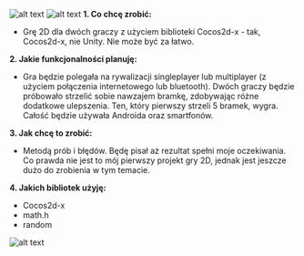 ![alt text](http://blackonblackbusiness.co.za/wp-content/uploads/2015/06/header-jetBlack.jpg)
![alt text](http://www.cocos2d-x.org/attachments/802/cocos2dx_landscape.png)
**1. Co chcę zrobić:**
- Grę 2D dla dwóch graczy z użyciem biblioteki Cocos2d-x - tak, Cocos2d-x, nie Unity. Nie może być za łatwo.

**2. Jakie funkcjonalności planuję:**
- Gra będzie polegała na rywalizacji singleplayer lub multiplayer (z użyciem połączenia internetowego lub bluetooth). Dwóch graczy będzie próbowało strzelić sobie nawzajem bramkę, zdobywając różne dodatkowe ulepszenia. Ten, który pierwszy strzeli 5 bramek, wygra. Całość będzie używała Androida oraz smartfonów.

**3. Jak chcę to zrobić:**
- Metodą prób i błędów. Będę pisał aż rezultat spełni moje oczekiwania. Co prawda nie jest to mój pierwszy projekt gry 2D, jednak jest jeszcze dużo do zrobienia w tym temacie.

**4. Jakich bibliotek użyję:**
- Cocos2d-x
- math.h
- random

![alt text](http://blackonblackbusiness.co.za/wp-content/uploads/2015/06/header-jetBlack.jpg)

